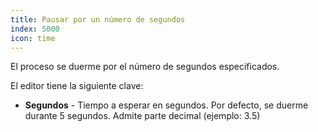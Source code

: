 ```yaml
---
title: Pausar por un número de segundos
index: 5000
icon: time
---
```


El proceso se duerme por el número de segundos especificados.

El editor tiene la siguiente clave:

- **Segundos** - Tiempo a esperar en segundos. Por defecto, se duerme durante 5 segundos. Admite parte decimal (ejemplo: 3.5)
